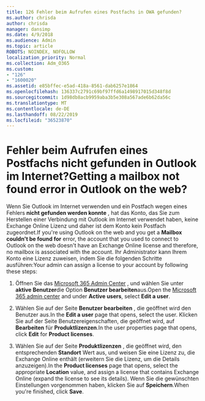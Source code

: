 ```yaml
---
title: 126 Fehler beim Aufrufen eines Postfachs in OWA gefunden?
ms.author: chrisda
author: chrisda
manager: dansimp
ms.date: 4/9/2018
ms.audience: Admin
ms.topic: article
ROBOTS: NOINDEX, NOFOLLOW
localization_priority: Normal
ms.collection: Adm_O365
ms.custom:
- "126"
- "1600020"
ms.assetid: e85bffec-e5ad-418a-8561-dab6257e1864
ms.openlocfilehash: 136337c2791c69bf97ffd6a1498917015d348f8d
ms.sourcegitcommit: 1d98db8acb9959aba3b5e308a567ade6b62da56c
ms.translationtype: MT
ms.contentlocale: de-DE
ms.lasthandoff: 08/22/2019
ms.locfileid: "36523870"
---
```

# <a name="getting-a-mailbox-not-found-error-in-outlook-on-the-web"></a><span data-ttu-id="ec97d-102">Fehler beim Aufrufen eines Postfachs nicht gefunden in Outlook im Internet?</span><span class="sxs-lookup"><span data-stu-id="ec97d-102">Getting a mailbox not found error in Outlook on the web?</span></span>

<span data-ttu-id="ec97d-103">Wenn Sie Outlook im Internet verwenden und ein Postfach wegen eines Fehlers **nicht gefunden werden konnte** , hat das Konto, das Sie zum Herstellen einer Verbindung mit Outlook im Internet verwendet haben, keine Exchange Online Lizenz und daher ist dem Konto kein Postfach zugeordnet.</span><span class="sxs-lookup"><span data-stu-id="ec97d-103">If you're using Outlook on the web and you get a **Mailbox couldn't be found for** error, the account that you used to connect to Outlook on the web doesn't have an Exchange Online license and therefore, no mailbox is associated with the account.</span></span> <span data-ttu-id="ec97d-104">Ihr Administrator kann Ihrem Konto eine Lizenz zuweisen, indem Sie die folgenden Schritte ausführen:</span><span class="sxs-lookup"><span data-stu-id="ec97d-104">Your admin can assign a license to your account by following these steps:</span></span>

1. <span data-ttu-id="ec97d-105">Öffnen Sie das [Microsoft 365 Admin Center](https://portal.office.com/adminportal/home#/homepage) , und wählen Sie unter **aktive Benutzer**die Option **Benutzer bearbeiten**aus.</span><span class="sxs-lookup"><span data-stu-id="ec97d-105">Open the [Microsoft 365 admin center](https://portal.office.com/adminportal/home#/homepage) and under **Active users**, select **Edit a user**.</span></span>

2. <span data-ttu-id="ec97d-106">Wählen Sie auf der Seite **Benutzer bearbeiten** , die geöffnet wird den Benutzer aus.</span><span class="sxs-lookup"><span data-stu-id="ec97d-106">In the **Edit a user** page that opens, select the user.</span></span> <span data-ttu-id="ec97d-107">Klicken Sie auf der Seite Benutzereigenschaften, die geöffnet wird, auf **Bearbeiten** für **Produktlizenzen**.</span><span class="sxs-lookup"><span data-stu-id="ec97d-107">In the user properties page that opens, click **Edit** for **Product licenses**.</span></span>

3. <span data-ttu-id="ec97d-108">Wählen Sie auf der Seite **Produktlizenzen** , die geöffnet wird, den entsprechenden **Standort** Wert aus, und weisen Sie eine Lizenz zu, die Exchange Online enthält (erweitern Sie die Lizenz, um die Details anzuzeigen).</span><span class="sxs-lookup"><span data-stu-id="ec97d-108">In the **Product licenses** page that opens, select the appropriate **Location** value, and assign a license that contains Exchange Online (expand the license to see its details).</span></span> <span data-ttu-id="ec97d-109">Wenn Sie die gewünschten Einstellungen vorgenommen haben, klicken Sie auf **Speichern**.</span><span class="sxs-lookup"><span data-stu-id="ec97d-109">When you're finished, click **Save**.</span></span>
